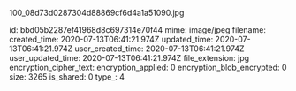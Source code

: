 100_08d73d0287304d88869cf6d4a1a51090.jpg

id: bbd05b2287ef41968d8c697314e70f44
mime: image/jpeg
filename: 
created_time: 2020-07-13T06:41:21.974Z
updated_time: 2020-07-13T06:41:21.974Z
user_created_time: 2020-07-13T06:41:21.974Z
user_updated_time: 2020-07-13T06:41:21.974Z
file_extension: jpg
encryption_cipher_text: 
encryption_applied: 0
encryption_blob_encrypted: 0
size: 3265
is_shared: 0
type_: 4